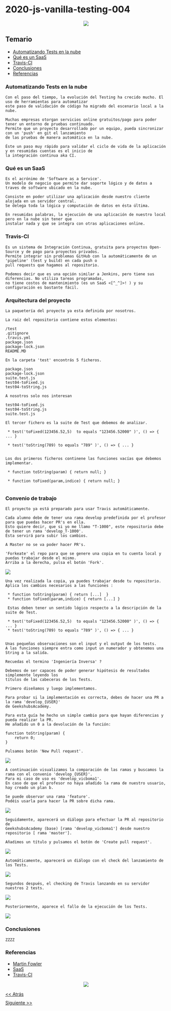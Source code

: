 # 2020-js-vanilla-testing-004

<p align="center">
    <img src="https://github.com/GeeksHubsAcademy/2020-geekshubs-media/blob/master/image/logo.png" >	
</p>


## Temario

* [Automatizando Tests en la nube](https://github.com/GeeksHubsAcademy/2020-js-vanilla-004/blob/master/README.md#)
* [Qué es un SaaS](https://github.com/GeeksHubsAcademy/2020-js-vanilla-004/blob/master/README.md#)
* [Travis-CI](https://github.com/GeeksHubsAcademy/2020-js-vanilla-004/blob/master/README.md#travis-ci)
* [Conclusiones](https://github.com/GeeksHubsAcademy/2020-js-vanilla-004/blob/master/README.md#conclusiones)
* [Referencias](https://github.com/GeeksHubsAcademy/2020-js-vanilla-004/blob/master/README.md#referencias)

### Automatizando Tests en la nube
```
Con el paso del tiempo, la evolución del Testing ha crecido mucho. El uso de herramientas para automatizar 
este paso de validación de código ha migrado del escenario local a la nube.

Muchas empresas otorgan servicios online gratuitos/pago para poder tener un entorno de pruebas continuado.
Permite que un proyecto desarrollado por un equipo, pueda sincronizar con un 'push' en git el lanzamiento
de las pruebas de manera automática en la nube.

Éste un paso muy rápido para validar el ciclo de vida de la aplicación y en resumidas cuentas es el inicio de
la integración continua aka CI.
```


### Qué es un SaaS
```
Es el acrónimo de 'Software as a Service'.
Un modelo de negocio que permite dar soporte lógico y de datos a traves de software ubicado en la nube.

Consiste en poder utilizar una aplicación desde nuestro cliente alojada en un servidor central.
Se delega toda la lógica y computación de datos en ésta última.

En resumidas palabras, la ejecución de una aplicación de nuestro local pero en la nube sin tener que
instalar nada y que se integra con otras aplicaciones online.

```

### Travis-CI

```
Es un sistema de Integración Continua, gratuita para proyectos Open-Source y de pago para proyectos privados.
Permite integrar sin problemas GitHub con la automáticamente de un 'pipeline' (test y build) en cada push o 
pull requests que hagamos al repositorio. 

Podemos decir que es una opción similar a Jenkins, pero tiene sus diferencias. No utiliza tareas programadas,
no tiene costos de mantenimiento (es un SaaS <[^_^]>! ) y su configuración es bastante fácil.
```

### Arquitectura del proyecto
```
La paquetería del proyecto ya esta definida por nosotros.

La raiz del repositorio contiene estos elementos:

/test
.gitignore
.travis.yml
package.json
package-lock.json
README.MD

En la carpeta 'test' encontrás 5 ficheros.

package.json
package-lock.json
suite.test.js
test04-toFixed.js
test04-toString.js

A nosotros solo nos interesan 

test04-toFixed.js
test04-toString.js
suite.test.js

El tercer fichero es la suite de Test que debemos de analizar.

 * test('toFixed(123456.52,5)  to equals "123456.52000" )', () => { ... }
 
 * test('toString(789) to equals "789" )', () => { ... }


Los dos primeros ficheros continene las funciones vacías que debemos implementar.

 * function toString(param) { return null; }

 * function toFixed(param,indice) { return null; }
 
```

### Convenio de trabajo
```
El proyecto ya está preparado para usar Travis automáticamente.

Cada alumno debe de tener una rama develop predefinida por el profesor para que puedas hacer PR's en ella.
Esto quiere decir, que si yo me llamo "T-1000", este repositorio debe de tener un rama 'develop_T-1000'.
Ésta servirá para subir los cambios. 

A Master no se va poder hacer PR's.

'Forkeate' el repo para que se genere una copia en tu cuenta local y puedas trabajar desde el mismo.
Arriba a la derecha, pulsa el botón 'Fork'.
```

![](https://github.com/GeeksHubsAcademy/2020-geekshubs-media/blob/master/image/2020-js-vanilla-testing-004/F00.png)


```
Una vez realizada la copia, ya puedes trabajar desde tu repositorio. 
Aplica los cambios necesarios a las funciones :

 * function toString(param) { return [...]  }
 * function toFixed(param,indice) { return [...] } 
 
 Estas deben tener un sentido lógico respecto a la descripción de la suite de Test.
 
 * test('toFixed(123456.52,5)  to equals "123456.52000" )', () => { ... }
 * test('toString(789) to equals "789" )', () => { ... }
 
 
Unas pequeñas observaciones son el input y el output de los tests.
A las funciones siempre entra como input un numerador y obtenemos una String a la salida.
 
Recuedas el termino 'Ingeniería Inversa' ?

Debemos de ser capaces de poder generar hipótesis de resultados simplemente leyendo los
títulos de las cabeceras de los Tests.

Primero diseñamos y luego implementamos.

Para probar si la implementación es correcta, debes de hacer una PR a la rama 'develop_{USER}' 
de GeekshubsAcademy.

Para esta guía he hecho un simple cambio para que hayan diferencias y pueda realizar la PR.
He añadido un 0 a la devolución de la función:

function toString(param) {
	return 0;
}

Pulsamos botón 'New Pull request'.
```

![](https://github.com/GeeksHubsAcademy/2020-geekshubs-media/blob/master/image/2020-js-vanilla-testing-004/PR.png)

```
A continuación visualizamos la comparación de las ramas y buscamos la rama con el convenio 'develop_{USER}'.
Para mi caso de uso es 'develop_vicboma1'.
En caso de que el profesor no haya añadido la rama de nuestro usuario, hay creado un plan b.

Se puede observar una rama 'feature'.
Podéis usarla para hacer la PR sobre dicha rama. 
```

![](https://github.com/GeeksHubsAcademy/2020-geekshubs-media/blob/master/image/2020-js-vanilla-testing-004/PR_changes.png)


```
Seguidamente, aparecerá un diálogo para efectuar la PR al repositorio de 
GeekshubsAcademy (base) [rama 'develop_vicboma1'] desde nuestro repositorio [ rama 'master'].

Añadimos un título y pulsamos el botón de 'Create pull request'.
```

![](https://github.com/GeeksHubsAcademy/2020-geekshubs-media/blob/master/image/2020-js-vanilla-testing-004/PR_open.png)

```
Automáticamente, aparecerá un diálogo con el check del lanzamiento de los Tests.
```

![](https://github.com/GeeksHubsAcademy/2020-geekshubs-media/blob/master/image/2020-js-vanilla-testing-004/102.png)

```
Segundos después, el checking de Travis lanzando en su servidor nuestros 2 tests.
```

![](https://github.com/GeeksHubsAcademy/2020-geekshubs-media/blob/master/image/2020-js-vanilla-testing-004/000.PNG)

```
Posteriormente, aparece el fallo de la ejecución de los Tests.
```

![](https://github.com/GeeksHubsAcademy/2020-geekshubs-media/blob/master/image/2020-js-vanilla-testing-004/100.PNG)


### Conclusiones
```
ZZZZ
```


### Referencias
  * [Martin Fowler](https://martinfowler.com/articles/continuousIntegration.html)
  * [SaaS](https://es.wikipedia.org/wiki/Software_como_servicio)
  * [Travis-CI](https://docs.travis-ci.com/user/for-beginners/)
  


<div>
    <p align="center">
        <img src="https://github.com/GeeksHubsAcademy/2020-geekshubs-media/blob/master/image/pixel.png" >	
    </p>
  </div>
  
  <footer>
     <div>
        <a href="https://github.com/GeeksHubsAcademy/2020-js-vanilla-testing-003"><< Atrás</a>
         <a href="https://github.com/GeeksHubsAcademy/2020-js-vanilla-testing-004/blob/master/README.md#referencias">
        <img src="https://github.com/GeeksHubsAcademy/2020-geekshubs-media/blob/master/image/pixel.png" align="center"                  height="10" width="714"/>
         </a>
         <a href="https://github.com/GeeksHubsAcademy/2020-js-vanilla-testing-005">Siguiente >></a>   
    </div>

